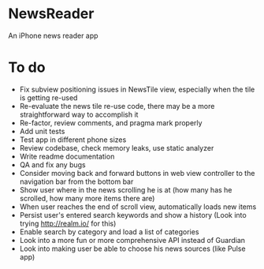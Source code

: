# NewsReader
An iPhone news reader app

# To do
- Fix subview positioning issues in NewsTile view, especially when the tile is getting re-used
- Re-evaluate the news tile re-use code, there may be a more straightforward way to accomplish it
- Re-factor, review comments, and pragma mark properly
- Add unit tests
- Test app in different phone sizes
- Review codebase, check memory leaks, use static analyzer
- Write readme documentation
- QA and fix any bugs
- Consider moving back and forward buttons in web view controller to the navigation bar from the bottom bar
- Show user where in the news scrolling he is at (how many has he scrolled, how many more items there are)
- When user reaches the end of scroll view, automatically loads new items
- Persist user's entered search keywords and show a history (Look into trying http://realm.io/ for this)
- Enable search by category and load a list of categories
- Look into a more fun or more comprehensive API instead of Guardian
- Look into making user be able to choose his news sources (like Pulse app)